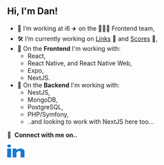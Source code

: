 ## Hi, I'm Dan!

- 💼 I’m working at i6  ✈️ on the 👨🏻‍🎨 Frontend team,
- 🛠 I’m currently working on [Links](https://github.com/danieljameschadwick/links) 🔗 and [Scores](https://github.com/danieljameschadwick/scores) 🏈,
- 🎨 On the **Frontend** I'm working with:
    - React,
    - React Native, and React Native Web,
    - Expo,
    - NextJS.
- 🔨 On the **Backend** I'm working with:
    - NestJS,
    - MongoDB,
    - PostgreSQL,
    - PHP/Symfony,
    - ..and looking to work with NextJS here too...

🔗 &nbsp;**Connect with me on..**
<p align="left">
    <a href="https://linkedin.com/in/danieljchadwick" target="blank">
        <img align="center" src="images/linked-in-alt.svg" alt="gautamkrishnar" height="30" width="40" />
    </a>
</p>
